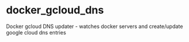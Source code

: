 # docker_gcloud_dns
Docker gcloud DNS updater - watches docker servers and create/update google cloud dns entries
